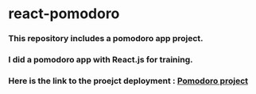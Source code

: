 # react-pomodoro

### This repository includes a pomodoro app project.
### I did a pomodoro app with React.js for training.

### Here is the link to the proejct deployment :  [Pomodoro project](https://64b9423a9aae460008d072c5--pomodoro-app-exercise.netlify.app/)
